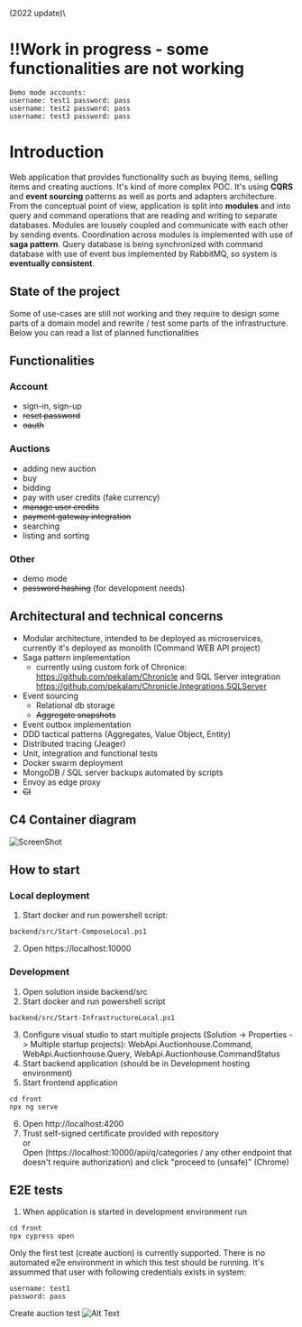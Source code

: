 (2022 update)\
# !!Work in progress - some functionalities are not working

```
Demo mode accounts:
username: test1 password: pass
username: test2 password: pass
username: test3 password: pass
```

# Introduction

Web application that provides functionality such as buying items, selling items and creating auctions. It's kind of more complex POC. It's using **CQRS** and **event sourcing** patterns as well as  ports and adapters architecture. 
From the conceptual point of view, application is split into **modules** and into query and command operations that are reading and writing to separate databases. Modules are lousely coupled and communicate with each other by sending events. Coordination across modules is implemented with use of **saga pattern**. Query database is being synchronized with command database with use of event bus implemented by RabbitMQ, so system is **eventually consistent**.

## State of the project

Some of use-cases are still not working and they require to design some parts of a domain model and rewrite / test some parts of the infrastructure. Below you can read a list of planned functionalities

## Functionalities
### Account
* sign-in, sign-up
* ~~reset password~~
* ~~oauth~~
### Auctions
* adding new auction
* buy
* bidding
* pay with user credits (fake currency)
* ~~manage user credits~~
* ~~payment gateway integration~~
* searching
* listing and sorting
### Other
* demo mode
* ~~password hashing~~ (for development needs)

## Architectural and technical concerns

* Modular architecture, intended to be deployed as microservices, currently it's deployed as monolith (Command WEB API project)
* Saga pattern implementation
    * currently using custom fork of Chronice: https://github.com/pekalam/Chronicle and SQL Server integration https://github.com/pekalam/Chronicle.Integrations.SQLServer
* Event sourcing
    * Relational db storage
    * ~~Aggregate snapshots~~
* Event outbox implementation
* DDD tactical patterns (Aggregates, Value Object, Entity)
* Distributed tracing (Jeager)
* Unit, integration and functional tests
* Docker swarm deployment
* MongoDB / SQL server backups automated by scripts
* Envoy as edge proxy
* ~~CI~~

## C4 Container diagram

![ScreenShot](https://raw.githubusercontent.com/pekalam/auctionhouse/rewrite/docs/img/Auctionhouse_C4_2.png)


## How to start

### Local deployment

1. Start docker and run powershell script:
```
backend/src/Start-ComposeLocal.ps1
```
2. Open https://localhost:10000

### Development

1. Open solution inside backend/src
2. Start docker and run powershell script

```
backend/src/Start-InfrastructureLocal.ps1
```
3. Configure visual studio to start multiple projects (Solution -> Properties -> Multiple startup projects): WebApi.Auctionhouse.Command, WebApi.Auctionhouse.Query, WebApi.Auctionhouse.CommandStatus
4. Start backend application (should be in Development hosting environment) 
5. Start frontend application
```
cd front
npx ng serve
```
6. Open http://localhost:4200
7. Trust self-signed certificate provided with repository \
or \
Open (https://localhost:10000/api/q/categories / any other endpoint that doesn't require authorization) and click "proceed to (unsafe)" (Chrome)

## E2E tests

1. When application is started in development environment run
```
cd front
npx cypress open
```
Only the first test (create auction) is currently supported. There is no automated e2e environment in which this test should be running. It's assummed that user with following credentials exists in system:
```
username: test1
password: pass
```

Create auction test
![Alt Text](https://raw.githubusercontent.com/pekalam/auctionhouse/rewrite/docs/img/e2e_create_auction.gif)

